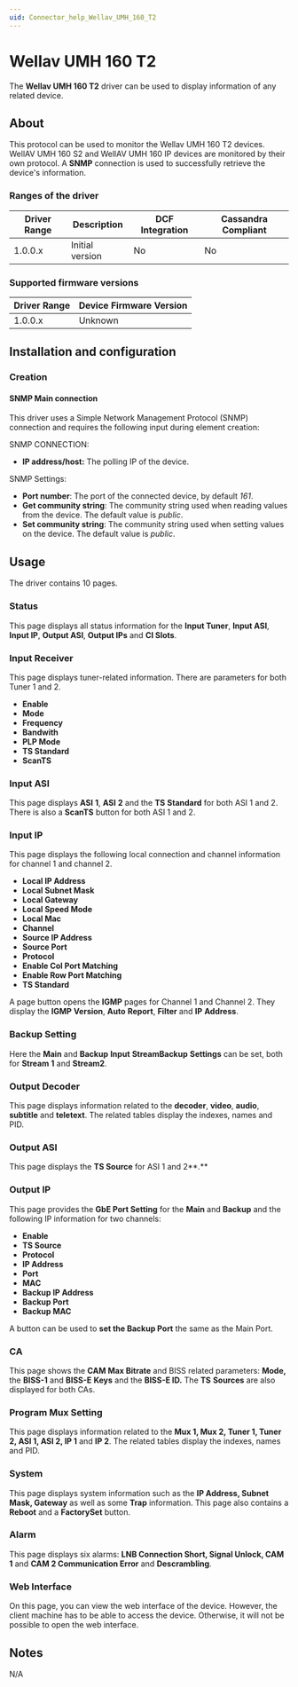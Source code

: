 ```yaml
---
uid: Connector_help_Wellav_UMH_160_T2
---
```


# Wellav UMH 160 T2

The **Wellav UMH 160 T2** driver can be used to display information of any related device.

## About

This protocol can be used to monitor the Wellav UMH 160 T2 devices. WellAV UMH 160 S2 and WellAV UMH 160 IP devices are monitored by their own protocol. A **SNMP** connection is used to successfully retrieve the device's information.

### Ranges of the driver

| **Driver Range** | **Description** | **DCF Integration** | **Cassandra Compliant** |
|------------------|-----------------|---------------------|-------------------------|
| 1.0.0.x          | Initial version | No                  | No                      |

### Supported firmware versions

| **Driver Range** | **Device Firmware Version** |
|------------------|-----------------------------|
| 1.0.0.x          | Unknown                     |

## Installation and configuration

### Creation

#### SNMP Main connection

This driver uses a Simple Network Management Protocol (SNMP) connection and requires the following input during element creation:

SNMP CONNECTION:

- **IP address/host:** The polling IP of the device.

SNMP Settings:

- **Port number**: The port of the connected device, by default *161*.
- **Get community string**: The community string used when reading values from the device. The default value is *public*.
- **Set community string**: The community string used when setting values on the device. The default value is *public*.

## Usage

The driver contains 10 pages.

### Status

This page displays all status information for the **Input Tuner**, **Input ASI**, **Input IP**, **Output ASI**, **Output IPs** and **CI Slots**.

### Input Receiver

This page displays tuner-related information. There are parameters for both Tuner 1 and 2.

- **Enable**
- **Mode**
- **Frequency**
- **Bandwith**
- **PLP Mode**
- **TS Standard**
- **ScanTS**

### Input ASI

This page displays **ASI** **1**, **ASI** **2** and the **TS** **Standard** for both ASI 1 and 2. There is also a **ScanTS** button for both ASI 1 and 2.

### Input IP

This page displays the following local connection and channel information for channel 1 and channel 2.

- **Local IP Address**
- **Local Subnet Mask**
- **Local Gateway**
- **Local Speed Mode**
- **Local Mac**
- **Channel**
- **Source IP Address**
- **Source Port**
- **Protocol**
- **Enable Col Port Matching**
- **Enable Row Port Matching**
- **TS Standard**

A page button opens the **IGMP** pages for Channel 1 and Channel 2. They display the **IGMP** **Version**, **Auto** **Report**, **Filter** and **IP** **Address**.

### Backup Setting

Here the **Main** and **Backup** **Input** **StreamBackup** **Settings** can be set, both for **Stream** **1** and **Stream2**.

### Output Decoder

This page displays information related to the **decoder**, **video**, **audio**, **subtitle** and **teletext**. The related tables display the indexes, names and PID.

### Output ASI

This page displays the **TS Source** for ASI 1 and 2**.**

### Output IP

This page provides the **GbE Port Setting** for the **Main** and **Backup** and the following IP information for two channels:

- **Enable**
- **TS Source**
- **Protocol**
- **IP Address**
- **Port**
- **MAC**
- **Backup IP Address**
- **Backup Port**
- **Backup MAC**

A button can be used to **set the Backup Port** the same as the Main Port.

### CA

This page shows the **CAM Max Bitrate** and BISS related parameters: **Mode,** the **BISS-1** and **BISS-E** **Keys** and the **BISS-E ID.** The **TS** **Sources** are also displayed for both CAs.

### Program Mux Setting

This page displays information related to the **Mux 1, Mux 2, Tuner 1, Tuner 2, ASI 1, ASI 2, IP 1** and **IP 2**. The related tables display the indexes, names and PID.

### System

This page displays system information such as the **IP Address, Subnet Mask, Gateway** as well as some **Trap** information. This page also contains a **Reboot** and a **FactorySet** button.

### Alarm

This page displays six alarms: **LNB Connection Short, Signal Unlock, CAM 1** and **CAM 2 Communication Error** and **Descrambling**.

### Web Interface

On this page, you can view the web interface of the device. However, the client machine has to be able to access the device. Otherwise, it will not be possible to open the web interface.

## Notes

N/A
